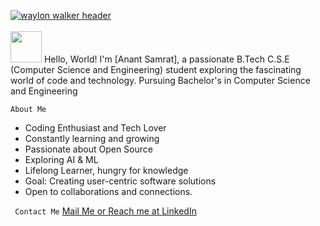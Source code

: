 [![waylon walker header](https://github.com/VARhimank/VARhimank/blob/main/header.gif)](https://www.linkedin.com/in/anant-samrat-bb3b9b247)
<br><br>
<img src="https://blog.joypixels.com/content/images/2019/06/waving_hand_sign_1024.gif" style="height:50px; width :50px"> Hello, World! I'm [Anant Samrat], a passionate B.Tech C.S.E (Computer Science and Engineering) student exploring the fascinating world of code and technology. 
Pursuing Bachelor's in Computer Science and Engineering

```About Me```
- Coding Enthusiast and Tech Lover
- Constantly learning and growing
- Passionate about Open Source
- Exploring AI & ML
- Lifelong Learner, hungry for knowledge
- Goal: Creating user-centric software solutions
- Open to collaborations and connections.

``` Contact Me```
<a href="malito:anantsamrat8@gmail.com">Mail Me   or Reach me at <a href="https://www.linkedin.com/in/anant-samrat-bb3b9b247">LinkedIn</a>



<br>

